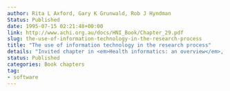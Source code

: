 ```yaml
---
author: Rita L Axford, Gary K Grunwald, Rob J Hyndman
Status: Published
date: 1995-07-15 02:21:48+00:00
link: http://www.achi.org.au/docs/HNI_Book/Chapter_29.pdf
slug: the-use-of-information-technology-in-the-research-process
title: "The use of information technology in the research process"
details: "Invited chapter in <em>Health informatics: an overview</em>, (ed. Hovenga, Kidd, Cesnik)"
status: Published
categories: Book chapters
tag:
- software
---
```

